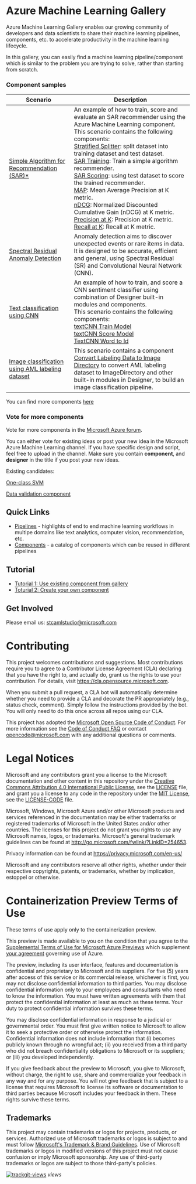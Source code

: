 # Azure Machine Learning Gallery

Azure Machine Learning Gallery enables our growing community of developers and data scientists to share their machine learning pipelines, components, etc. to accelerate productivity in the machine learning lifecycle.

In this gallery, you can easily find a machine learning pipeline/component which is similar to the problem you are trying to solve, rather than starting from scratch.



### Component samples

| Scenario | Description |
| --- | --- |
|[Simple Algorithm for Recommendation (SAR)*](./pipelines/sar-pipeline) | An example of how to train, score and evaluate an SAR recommender using the Azure Machine Learning component. </br> This scenario contains the following components: </br> [Stratified Splitter](https://github.com/microsoft/recommenders/blob/andreas/hyperdrive/reco_utils/azureml/azureml_designer_modules/module_specs/stratified_splitter.yaml): split dataset into training dataset and test dataset. </br> [SAR Training](https://github.com/microsoft/recommenders/blob/andreas/hyperdrive/reco_utils/azureml/azureml_designer_modules/module_specs/sar_train.yaml): Train a simple algorithm recommender. </br> [SAR Scoring](https://github.com/microsoft/recommenders/blob/andreas/hyperdrive/reco_utils/azureml/azureml_designer_modules/module_specs/sar_score.yaml): using test dataset to score the trained recommender. </br> [MAP](https://github.com/microsoft/recommenders/blob/andreas/hyperdrive/reco_utils/azureml/azureml_designer_modules/module_specs/map.yaml): Mean Average Precision at K metric. </br> [nDCG](https://github.com/microsoft/recommenders/blob/andreas/hyperdrive/reco_utils/azureml/azureml_designer_modules/module_specs/ndcg.yaml): Normalized Discounted Cumulative Gain (nDCG) at K metric. </br> [Precision at K](https://github.com/microsoft/recommenders/blob/andreas/hyperdrive/reco_utils/azureml/azureml_designer_modules/module_specs/precision_at_k.yaml): Precision at K metric. </br> [Recall at K](https://github.com/microsoft/recommenders/blob/andreas/hyperdrive/reco_utils/azureml/azureml_designer_modules/module_specs/recall_at_k.yaml): Recall at K metric. 
|[Spectral Residual Anomaly Detection](./pipelines/ad-pipeline)| Anomaly detection aims to discover unexpected events or rare items in data. It is designed to be accurate, efficient and general, using Spectral Residual (SR) and Convolutional Neural Network (CNN).
| [Text classification using CNN](./pipelines/textcnn-pipeline) | An example of how to train, and score a CNN sentiment classifier using combination of Designer built-in modules and components. </br> This scenario contains the following components:</br> [textCNN Train Model](./components/text-cnn/textcnn-train/train.yaml) </br> [textCNN Score Model](./components/text-cnn/text-score/score.yaml) </br> [TextCNN Word to Id](./components/text-cnn/textcnn-preprocess/preprocess.yaml) </br>
| [Image classification using AML labeling dataset](./pipelines/labeling-image-classification-pipeline) | This scenario contains a component [Convert Labeling Data to Image Directory](./components/convert-labeling-data-to-image-directory/convert_labeling_data_to_image_directory.spec.yaml) to convert AML labeling dataset to ImageDirectory and other built-in modules in Designer, to build an image classification pipeline. |


You can find more components [here](./components)

### Vote for more components

Vote for more components in the [Microsoft Azure forum](https://feedback.azure.com/forums/257792-machine-learning).

You can either vote for existing ideas or post your new idea in the Microsoft Azure Machine Learning channel. If you have specific design and script, feel free to upload in the channel.
Make sure you contain **component**, and **designer** in the title if you post your new ideas.

Existing candidates:

[One-class SVM](https://feedback.azure.com/forums/257792-machine-learning/suggestions/41067847-ask-for-more-unsupervised-models-as-train-anomaly)

[Data validation component](https://feedback.azure.com/forums/257792-machine-learning/suggestions/41931124-data-validation-component-in-azure-machine-learnin)

## Quick Links
* [Pipelines](/pipelines/README.md) - highlights of end to end machine learning workflows in multipe domains like text analytics, computer vision, recommendation, etc.
* [Components](/components/README.md) - a catalog of components which can be reused in different pipelines


## Tutorial
- [Tutorial 1: Use existing component from gallery](./tutorial/tutorial1-use-existing-components.md)
- [Toturial 2: Create your own component](./tutorial/tutorial2-create-your-component.md)
 

## Get Involved
Please email us: stcamlstudio@microsoft.com

# Contributing

This project welcomes contributions and suggestions.  Most contributions require you to agree to a
Contributor License Agreement (CLA) declaring that you have the right to, and actually do, grant us
the rights to use your contribution. For details, visit https://cla.opensource.microsoft.com.

When you submit a pull request, a CLA bot will automatically determine whether you need to provide
a CLA and decorate the PR appropriately (e.g., status check, comment). Simply follow the instructions
provided by the bot. You will only need to do this once across all repos using our CLA.

This project has adopted the [Microsoft Open Source Code of Conduct](https://opensource.microsoft.com/codeofconduct/).
For more information see the [Code of Conduct FAQ](https://opensource.microsoft.com/codeofconduct/faq/) or
contact [opencode@microsoft.com](mailto:opencode@microsoft.com) with any additional questions or comments.

# Legal Notices

Microsoft and any contributors grant you a license to the Microsoft documentation and other content
in this repository under the [Creative Commons Attribution 4.0 International Public License](https://creativecommons.org/licenses/by/4.0/legalcode),
see the [LICENSE](LICENSE) file, and grant you a license to any code in the repository under the [MIT License](https://opensource.org/licenses/MIT), see the
[LICENSE-CODE](LICENSE-CODE) file.

Microsoft, Windows, Microsoft Azure and/or other Microsoft products and services referenced in the documentation
may be either trademarks or registered trademarks of Microsoft in the United States and/or other countries.
The licenses for this project do not grant you rights to use any Microsoft names, logos, or trademarks.
Microsoft's general trademark guidelines can be found at http://go.microsoft.com/fwlink/?LinkID=254653.

Privacy information can be found at https://privacy.microsoft.com/en-us/

Microsoft and any contributors reserve all other rights, whether under their respective copyrights, patents,
or trademarks, whether by implication, estoppel or otherwise.

# Containerization Preview Terms of Use

These terms of use apply only to the containerization preview.

This preview is made available to you on the condition that you agree to the [Supplemental Terms of Use for Microsoft Azure Previews](https://azure.microsoft.com/en-us/support/legal/preview-supplemental-terms/) which supplement [your agreement](https://azure.microsoft.com/en-us/support/legal/) governing use of Azure.

The preview, including its user interface, features and documentation is confidential and proprietary to Microsoft and its suppliers. For five (5) years after access of this service or its commercial release, whichever is first, you may not disclose confidential information to third parties. You may disclose confidential information only to your employees and consultants who need to know the information. You must have written agreements with them that protect the confidential information at least as much as these terms. Your duty to protect confidential information survives these terms.

You may disclose confidential information in response to a judicial or governmental order. You must first give written notice to Microsoft to allow it to seek a protective order or otherwise protect the information. Confidential information does not include information that (i) becomes publicly known through no wrongful act; (ii) you received from a third party who did not breach confidentiality obligations to Microsoft or its suppliers; or (iii) you developed independently.

If you give feedback about the preview to Microsoft, you give to Microsoft, without charge, the right to use, share and commercialize your feedback in any way and for any purpose. You will not give feedback that is subject to a license that requires Microsoft to license its software or documentation to third parties because Microsoft includes your feedback in them. These rights survive these terms.

## Trademarks

This project may contain trademarks or logos for projects, products, or services. Authorized use of Microsoft 
trademarks or logos is subject to and must follow 
[Microsoft's Trademark & Brand Guidelines](https://www.microsoft.com/en-us/legal/intellectualproperty/trademarks/usage/general).
Use of Microsoft trademarks or logos in modified versions of this project must not cause confusion or imply Microsoft sponsorship.
Any use of third-party trademarks or logos are subject to those third-party's policies.

<a href="https://trackgit.com"><img src="https://sfy.cx/u/oAu" alt="trackgit-views" /></a> _views_
